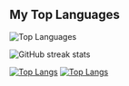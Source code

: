 ## My Top Languages
![Top Languages](https://github-readme-stats.vercel.app/api/top-langs/?username=johnsonejoga456&layout=compact&theme=radical)

![GitHub streak stats](https://github-readme-streak-stats.herokuapp.com/?user=johnsonejoga456&theme=react)

[![Top Langs](https://github-readme-stats.vercel.app/api/top-langs/?username=johnsonejoga456&langs_count=20&layout=compact&theme=vision-friendly-dark&count_private=true)](https://github.com/anuraghazra/github-readme-stats)
[![Top Langs](https://github-readme-stats.vercel.app/api/top-langs/?username=johnsonejoga456&langs_count=30&layout=compact&theme=vision-friendly-dark&count_private=true)](https://github.com/anuraghazra/github-readme-stats)
